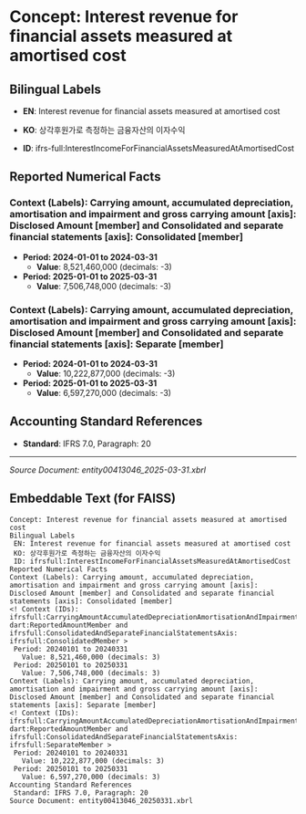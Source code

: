 # Concept: Interest revenue for financial assets measured at amortised cost

## Bilingual Labels
- **EN**: Interest revenue for financial assets measured at amortised cost
- **KO**: 상각후원가로 측정하는 금융자산의 이자수익

- **ID**: ifrs-full:InterestIncomeForFinancialAssetsMeasuredAtAmortisedCost

## Reported Numerical Facts

### **Context (Labels): Carrying amount, accumulated depreciation, amortisation and impairment and gross carrying amount [axis]: Disclosed Amount [member] and Consolidated and separate financial statements [axis]: Consolidated [member]**
<!-- Context (IDs): ifrs-full:CarryingAmountAccumulatedDepreciationAmortisationAndImpairmentAndGrossCarryingAmountAxis: dart:ReportedAmountMember and ifrs-full:ConsolidatedAndSeparateFinancialStatementsAxis: ifrs-full:ConsolidatedMember -->
- **Period: 2024-01-01 to 2024-03-31**
  - **Value**: 8,521,460,000 (decimals: -3)
- **Period: 2025-01-01 to 2025-03-31**
  - **Value**: 7,506,748,000 (decimals: -3)

### **Context (Labels): Carrying amount, accumulated depreciation, amortisation and impairment and gross carrying amount [axis]: Disclosed Amount [member] and Consolidated and separate financial statements [axis]: Separate [member]**
<!-- Context (IDs): ifrs-full:CarryingAmountAccumulatedDepreciationAmortisationAndImpairmentAndGrossCarryingAmountAxis: dart:ReportedAmountMember and ifrs-full:ConsolidatedAndSeparateFinancialStatementsAxis: ifrs-full:SeparateMember -->
- **Period: 2024-01-01 to 2024-03-31**
  - **Value**: 10,222,877,000 (decimals: -3)
- **Period: 2025-01-01 to 2025-03-31**
  - **Value**: 6,597,270,000 (decimals: -3)

## Accounting Standard References
- **Standard**: IFRS 7.0, Paragraph: 20

---
*Source Document: entity00413046_2025-03-31.xbrl*
## Embeddable Text (for FAISS)
```text
Concept: Interest revenue for financial assets measured at amortised cost
Bilingual Labels
 EN: Interest revenue for financial assets measured at amortised cost
 KO: 상각후원가로 측정하는 금융자산의 이자수익
 ID: ifrsfull:InterestIncomeForFinancialAssetsMeasuredAtAmortisedCost
Reported Numerical Facts
Context (Labels): Carrying amount, accumulated depreciation, amortisation and impairment and gross carrying amount [axis]: Disclosed Amount [member] and Consolidated and separate financial statements [axis]: Consolidated [member]
<! Context (IDs): ifrsfull:CarryingAmountAccumulatedDepreciationAmortisationAndImpairmentAndGrossCarryingAmountAxis: dart:ReportedAmountMember and ifrsfull:ConsolidatedAndSeparateFinancialStatementsAxis: ifrsfull:ConsolidatedMember >
 Period: 20240101 to 20240331
   Value: 8,521,460,000 (decimals: 3)
 Period: 20250101 to 20250331
   Value: 7,506,748,000 (decimals: 3)
Context (Labels): Carrying amount, accumulated depreciation, amortisation and impairment and gross carrying amount [axis]: Disclosed Amount [member] and Consolidated and separate financial statements [axis]: Separate [member]
<! Context (IDs): ifrsfull:CarryingAmountAccumulatedDepreciationAmortisationAndImpairmentAndGrossCarryingAmountAxis: dart:ReportedAmountMember and ifrsfull:ConsolidatedAndSeparateFinancialStatementsAxis: ifrsfull:SeparateMember >
 Period: 20240101 to 20240331
   Value: 10,222,877,000 (decimals: 3)
 Period: 20250101 to 20250331
   Value: 6,597,270,000 (decimals: 3)
Accounting Standard References
 Standard: IFRS 7.0, Paragraph: 20
Source Document: entity00413046_20250331.xbrl
```